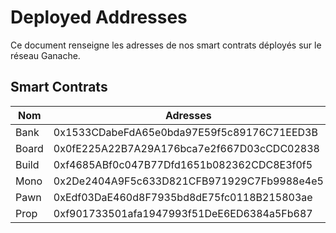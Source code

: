 # Deployed Addresses

Ce document renseigne les adresses de nos smart contrats déployés sur le réseau Ganache.

## Smart Contrats

| Nom    | Adresses                                         |
|--------|--------------------------------------------------|
| Bank   |  0x1533CDabeFdA65e0bda97E59f5c89176C71EED3B      |
| Board  |  0x0fE225A22B7A29A176bca7e2f667D03cCDC02838      |
| Build  |  0xf4685ABf0c047B77Dfd1651b082362CDC8E3f0f5      |
| Mono   |  0x2De2404A9F5c633D821CFB971929C7Fb9988e4e5      |
| Pawn   |  0xEdf03DaE460d8F7935bd8dE75fc0118B215803ae      |
| Prop   |  0xf901733501afa1947993f51DeE6ED6384a5Fb687      |
